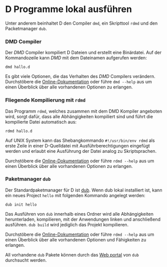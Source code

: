 # D Programme lokal ausführen

Unter anderem beinhaltet D den Compiler `dmd`, ein Skripttool `rdmd` und den
Packetmanager `dub`.

### DMD Compiler

Der *DMD* Compiler kompiliert D Dateien und erstellt eine Binärdatei.
Auf der Kommandozeile kann *DMD* mit dem Dateinamen aufgerufen werden:

    dmd hallo.d

Es gibt viele Optionen, die das Verhalten des *DMD* Compilers verändern.
Durchstöbere die [Online-Dokumentation](https://dlang.org/dmd.html#switches)
oder führe `dmd --help` aus um einen Überblick über alle vorhandenen Optionen zu erlangen.

### Fliegende Kompilierung mit `rdmd`

Das Programm `rdmd`, welches zusammen mit dem DMD Kompiler angeboten wird,
sorgt dafür, dass alle Abhängigkeiten kompiliert sind und führt die kompilierte
Datei automatisch aus:

    rdmd hallo.d

Auf UNIX System kann das Shebangkommando `#!/usr/bin/env rdmd` als erste Zeile
in einer D-Quelldatei mit Ausführberechtigungen eingefügt werden und erlaubt eine
Ausführung der Datei analog zu Skriptsprachen.

Durchstöbere die [Online-Dokumentation](https://dlang.org/rdmd.html)
oder führe `rdmd --help` aus um einen Überblick über alle vorhandenen Optionen zu erlangen.

### Paketmanager `dub`

Der Standardpaketmanager für D ist [dub](http://code.dlang.org). Wenn dub lokal
installiert ist, kann ein neues Project `hello` mit folgenden Kommando angelegt
werden:

    dub init hello

Das Ausführen von `dub` innerhalb eines Ordner wird alle Abhängigkeiten herunterladen,
kompilieren, mit der Anwendungen linken und anschließend ausführen.
`dub build` wird jediglich das Projekt kompilieren.

Durchstöbere die [Online-Dokumentation](https://code.dlang.org/docs/commandline)
oder führe `rdmd --help` aus um einen Überblick über alle vorhandenen Optionen und Fähigkeiten zu erlangen.

All vorhandene `dub` Pakete können durch das [Web portal](https://code.dlang.org)
von `dub` durchsucht werden.

